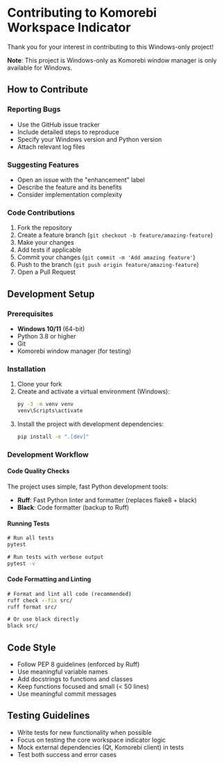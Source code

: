 # Contributing to Komorebi Workspace Indicator

Thank you for your interest in contributing to this Windows-only project!

**Note**: This project is Windows-only as Komorebi window manager is only available for Windows.

## How to Contribute

### Reporting Bugs

- Use the GitHub issue tracker
- Include detailed steps to reproduce
- Specify your Windows version and Python version
- Attach relevant log files

### Suggesting Features

- Open an issue with the "enhancement" label
- Describe the feature and its benefits
- Consider implementation complexity

### Code Contributions

1. Fork the repository
2. Create a feature branch (`git checkout -b feature/amazing-feature`)
3. Make your changes
4. Add tests if applicable
5. Commit your changes (`git commit -m 'Add amazing feature'`)
6. Push to the branch (`git push origin feature/amazing-feature`)
7. Open a Pull Request

## Development Setup

### Prerequisites

- **Windows 10/11** (64-bit)
- Python 3.8 or higher
- Git
- Komorebi window manager (for testing)

### Installation

1. Clone your fork
2. Create and activate a virtual environment (Windows):
   ```cmd
   py -3 -m venv venv
   venv\Scripts\activate
   ```
3. Install the project with development dependencies:
   ```cmd
   pip install -e ".[dev]"
   ```

### Development Workflow

#### Code Quality Checks

The project uses simple, fast Python development tools:

- **Ruff**: Fast Python linter and formatter (replaces flake8 + black)
- **Black**: Code formatter (backup to Ruff)

#### Running Tests

```cmd
# Run all tests
pytest

# Run tests with verbose output
pytest -v
```

#### Code Formatting and Linting

```cmd
# Format and lint all code (recommended)
ruff check --fix src/
ruff format src/

# Or use black directly
black src/
```

## Code Style

- Follow PEP 8 guidelines (enforced by Ruff)
- Use meaningful variable names
- Add docstrings to functions and classes
- Keep functions focused and small (< 50 lines)
- Use meaningful commit messages

## Testing Guidelines

- Write tests for new functionality when possible
- Focus on testing the core workspace indicator logic
- Mock external dependencies (Qt, Komorebi client) in tests
- Test both success and error cases
